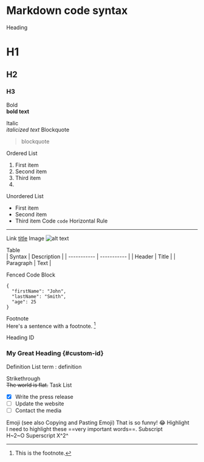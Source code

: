 # Markdown code syntax

Heading	
# H1
## H2
### H3

Bold	
**bold text**

Italic	
*italicized text*
Blockquote	
> blockquote

Ordered List
1. First item
2. Second item
3. Third item
4. 
Unordered List
- First item
- Second item
- Third item
Code
`code`
Horizontal Rule
---
Link	[title](https://www.example.com)
Image	![alt text](image.jpg)

Table	
| Syntax | Description |
| ----------- | ----------- |
| Header | Title |
| Paragraph | Text |

Fenced Code Block	
```
{
  "firstName": "John",
  "lastName": "Smith",
  "age": 25
}
```
Footnote	
Here's a sentence with a footnote. [^1]
[^1]: This is the footnote.

Heading ID	
### My Great Heading {#custom-id}

Definition List	
term
: definition

Strikethrough	
~~The world is flat.~~
Task List	
- [x] Write the press release
- [ ] Update the website
- [ ] Contact the media
      
Emoji
(see also Copying and Pasting Emoji)	That is so funny! :joy:
Highlight	
I need to highlight these ==very important words==.
Subscript	
H~2~O
Superscript	
X^2^
